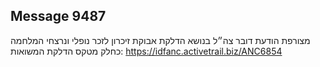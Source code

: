 ## Message 9487

מצורפת הודעת דובר צה״ל בנושא הדלקת אבוקת זיכרון לזכר נופלי ונרצחי המלחמה כחלק מטקס הדלקת המשואות: https://idfanc.activetrail.biz/ANC6854

